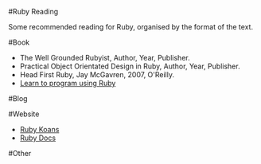 #Ruby Reading

Some recommended reading for Ruby, organised by the format of the text.

#Book

* The Well Grounded Rubyist, Author, Year, Publisher.
* Practical Object Orientated Design in Ruby,  Author, Year, Publisher.
* Head First Ruby, Jay McGavren, 2007, O'Reilly.
* [Learn to program using Ruby](https://pragprog.com/titles/ltp2/learn-to-program-2nd-edition)

#Blog

#Website
* [Ruby Koans](rubykoans.com)
* [Ruby Docs](http://ruby-doc.org/)


#Other
